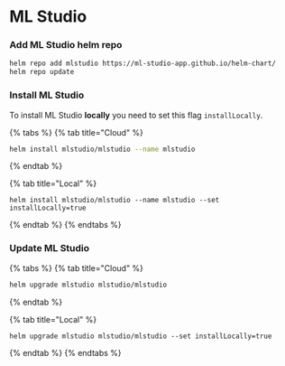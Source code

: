 # ML Studio

### Add ML Studio helm repo

```bash
helm repo add mlstudio https://ml-studio-app.github.io/helm-chart/
helm repo update
```

### Install ML Studio

To install ML Studio **locally** you need to set this flag `installLocally`.

{% tabs %}
{% tab title="Cloud" %}
```bash
helm install mlstudio/mlstudio --name mlstudio
```
{% endtab %}

{% tab title="Local" %}
```
helm install mlstudio/mlstudio --name mlstudio --set installLocally=true
```
{% endtab %}
{% endtabs %}

### Update ML Studio

{% tabs %}
{% tab title="Cloud" %}
```bash
helm upgrade mlstudio mlstudio/mlstudio
```
{% endtab %}

{% tab title="Local" %}
```
helm upgrade mlstudio mlstudio/mlstudio --set installLocally=true
```
{% endtab %}
{% endtabs %}

